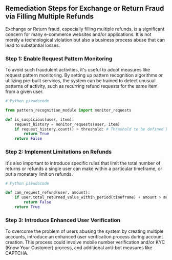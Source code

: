 

## Remediation Steps for Exchange or Return Fraud via Filling Multiple Refunds

Exchange or Return fraud, especially filling multiple refunds, is a significant concern for many e-commerce websites and/or applications. It is not merely a technological violation but also a business process abuse that can lead to substantial losses.

### Step 1: Enable Request Pattern Monitoring
To avoid such fraudulent activities, it's useful to adopt measures like request pattern monitoring. By setting up pattern recognition algorithms or utilizing pre-built services, the system can be trained to detect unusual patterns of activity, such as recurring refund requests for the same item from a given user. 

```python
# Python pseudocode

from pattern_recognition_module import monitor_requests

def is_suspicious(user, item):
    request_history = monitor_requests(user, item)
    if request_history.count() > threshold: # Threshold to be defined based on business rules
        return True
    return False
```

### Step 2: Implement Limitations on Refunds
It's also important to introduce specific rules that limit the total number of returns or refunds a single user can make within a particular timeframe, or put a monetary limit on refunds.

```python
# Python pseudocode

def can_request_refund(user, amount):
    if user.total_returned_value_within_period(timeframe) + amount > monetary_limit:
        return False
    return True
```

### Step 3: Introduce Enhanced User Verification 
To overcome the problem of users abusing the system by creating multiple accounts, introduce an enhanced user verification process during account creation. This process could involve mobile number verification and/or KYC (Know Your Customer) process, and additional anti-bot measures like CAPTCHA.